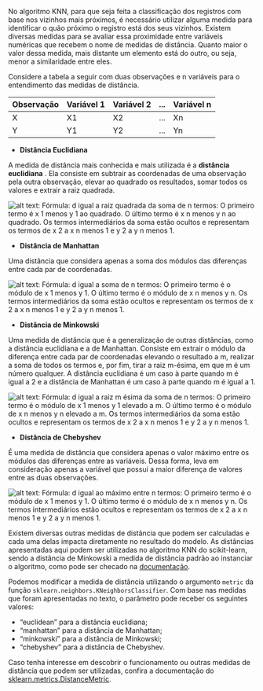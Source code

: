 No algoritmo KNN, para que seja feita a classificação dos registros com base nos vizinhos mais próximos, é necessário utilizar alguma medida para identificar o quão próximo o registro está dos seus vizinhos. Existem diversas medidas para se avaliar essa proximidade entre variáveis numéricas que recebem o nome de medidas de distância. Quanto maior o valor dessa medida, mais distante um elemento está do outro, ou seja, menor a similaridade entre eles.

Considere a tabela a seguir com duas observações e n variáveis para o entendimento das medidas de distância.

| **Observação** | **Variável 1** | **Variável 2** | **...** | **Variável n** |
| ---------------------- | --------------------- | --------------------- | ------------- | --------------------- |
| X                      | X1                    | X2                    | ...           | Xn                    |
| Y                      | Y1                    | Y2                    | ...           | Yn                    |

* **Distância Euclidiana**

A medida de distância mais conhecida e mais utilizada é a  **distância euclidiana** . Ela consiste em subtrair as coordenadas de uma observação pela outra observação, elevar ao quadrado os resultados, somar todos os valores e extrair a raiz quadrada.

![alt text: Fórmula: d igual a raiz quadrada da soma de n termos: O primeiro termo é x 1 menos y 1 ao quadrado. O último termo é x n menos y n ao quadrado. Os termos intermediários da soma estão ocultos e representam os termos de x 2 a x n menos 1 e y 2 a y n menos 1.](https://caelum-online-public.s3.amazonaws.com/2422-machine-learning/02/Aula2-img1.png)

* **Distância de Manhattan**

Uma distância que considera apenas a soma dos módulos das diferenças entre cada par de coordenadas.

![alt text: Fórmula: d igual a soma de n termos: O primeiro termo é o módulo de x 1 menos y 1. O último termo é o módulo de x n menos y n. Os termos intermediários da soma estão ocultos e representam os termos de x 2 a x n menos 1 e y 2 a y n menos 1.](https://caelum-online-public.s3.amazonaws.com/2422-machine-learning/02/Aula2-img2.png)

* **Distância de Minkowski**

Uma medida de distância que é a generalização de outras distâncias, como a distância euclidiana e a de Manhattan. Consiste em extrair o módulo da diferença entre cada par de coordenadas elevando o resultado a m, realizar a soma de todos os termos e, por fim, tirar a raiz m-ésima, em que m é um número qualquer. A distância euclidiana é um caso à parte quando m é igual a 2 e a distância de Manhattan é um caso à parte quando m é igual a 1.

![alt text: Fórmula: d igual a raiz m ésima da soma de n termos: O primeiro termo é o módulo de x 1 menos y 1 elevado a m. O último termo é o módulo de x n menos y n elevado a m. Os termos intermediários da soma estão ocultos e representam os termos de x 2 a x n menos 1 e y 2 a y n menos 1.](https://caelum-online-public.s3.amazonaws.com/2422-machine-learning/02/Aula2-img3.png)

* **Distância de Chebyshev**

É uma medida de distância que considera apenas o valor máximo entre os módulos das diferenças entre as variáveis. Dessa forma, leva em consideração apenas a variável que possui a maior diferença de valores entre as duas observações.

![alt text: Fórmula: d igual ao máximo entre n termos: O primeiro termo é o módulo de x 1 menos y 1. O último termo é o módulo de x n menos y n. Os termos intermediários estão ocultos e representam os termos de x 2 a x n menos 1 e y 2 a y n menos 1.](https://caelum-online-public.s3.amazonaws.com/2422-machine-learning/02/Aula2-img4.png)

Existem diversas outras medidas de distância que podem ser calculadas e cada uma delas impacta diretamente no resultado do modelo. As distâncias apresentadas aqui podem ser utilizadas no algoritmo KNN do scikit-learn, sendo a distância de Minkowski a medida de distância padrão ao instanciar o algoritmo, como pode ser checado na [documentação](https://scikit-learn.org/stable/modules/generated/sklearn.neighbors.KNeighborsClassifier.html).

Podemos modificar a medida de distância utilizando o argumento `metric` da função `sklearn.neighbors.KNeighborsClassifier`. Com base nas medidas que foram apresentadas no texto, o parâmetro pode receber os seguintes valores:

* “euclidean” para a distância euclidiana;
* “manhattan” para a distância de Manhattan;
* “minkowski” para a distância de Minkowski;
* “chebyshev” para a distância de Chebyshev.

Caso tenha interesse em descobrir o funcionamento ou outras medidas de distância que podem ser utilizadas, confira a documentação do [sklearn.metrics.DistanceMetric](https://scikit-learn.org/stable/modules/generated/sklearn.metrics.DistanceMetric.html#sklearn.metrics.DistanceMetric).
